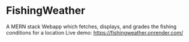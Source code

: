 # FishingWeather
A MERN stack Webapp which fetches, displays, and grades the fishing conditions for a location
Live demo: https://fishingweather.onrender.com/
